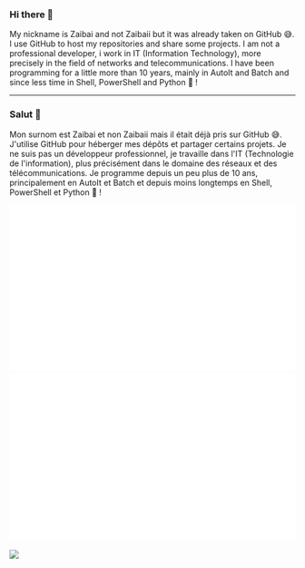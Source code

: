 ### Hi there 👋

My nickname is Zaibai and not Zaibaii but it was already taken on GitHub :sweat_smile:.
I use GitHub to host my repositories and share some projects.
I am not a professional developer, i work in IT (Information Technology), more precisely in the field of networks and telecommunications.
I have been programming for a little more than 10 years, mainly in AutoIt and Batch and since less time in Shell, PowerShell and Python :snake: !

---

### Salut 👋

Mon surnom est Zaibai et non Zaibaii mais il était déjà pris sur GitHub :sweat_smile:.
J'utilise GitHub pour héberger mes dépôts et partager certains projets.
Je ne suis pas un développeur professionnel, je travaille dans l'IT (Technologie de l'information), plus précisément dans le domaine des réseaux et des télécommunications.
Je programme depuis un peu plus de 10 ans, principalement en AutoIt et Batch et depuis moins longtemps en Shell, PowerShell et Python :snake: !

![](https://github.com/Zaibaii/github-stats/blob/master/generated/overview.svg)
![](https://github.com/Zaibaii/github-stats/blob/master/generated/languages.svg)

 ![](https://komarev.com/ghpvc/?username=Zaibaii)

<!--
**Zaibaii/Zaibaii** is a ✨ _special_ ✨ repository because its `README.md` (this file) appears on your GitHub profile.

Here are some ideas to get you started:

- 🔭 I’m currently working on ...
- 🌱 I’m currently learning ...
- 👯 I’m looking to collaborate on ...
- 🤔 I’m looking for help with ...
- 💬 Ask me about ...
- 📫 How to reach me: ...
- 😄 Pronouns: ...
- ⚡ Fun fact: ...
-->
